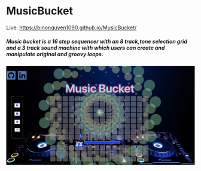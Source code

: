 # MusicBucket
Live: https://binonguyen1090.github.io/MusicBucket/
##### Music bucket is a 16 step sequencer with an 8 track,tone selection grid and a 3 track sound machine with which users can create and manipulate original and groovy loops.
![web-view](musicbucket.png)
